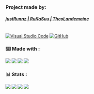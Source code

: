 
<!-- 
[![made-with-javascript](https://img.shields.io/badge/Made%20with-JavaScript-fdbe02.svg)](https://www.javascript.com)

[![made-with-html](https://img.shields.io/badge/Made%20with-HTML-FF7518.svg)](https://www.javascript.com)

[![made-with-css](https://img.shields.io/badge/Made%20with-CSS-246bce.svg)](https://www.javascript.com) -->
<!-- 
![Visual Studio Code](https://img.shields.io/badge/--007ACC?logo=visual%20studio%20code&logoColor=ffffff) -->

<!-- 
[![GitHub commits](https://badgen.net/github/commits/Naereen/Strapdown.js)](https://GitHub.com/justRunnz/PROJET_JS_AVANCEE/commit/) -->



<div>
    <h3>Project made by:</h3>
    <a href="https://github.com/justRunnz"><h5>justRunnz |   
    <a href="https://github.com/RuKaSuu">RuKaSuu |
    <a href="https://github.com/TheoLandemaine">TheoLandemaine</a>

</div>

<br>
<div>
    <!-- <a
        href="https://open.vscode.dev/justRunnz/PROJET_JS_AVANCEE/tree/MC-dev/">
        <img src="https://open.vscode.dev/badges/open-in-vscode.svg">
    </a>  -->
    <a href='https://open.vscode.dev/justRunnz/PROJET_JS_AVANCEE/tree/MC-dev/' target="_blank"><img alt='Visual Studio Code' src='https://img.shields.io/badge/Open_in Visual Studio Code-100000?style=flat&logo=Visual Studio Code&logoColor=0088E4&labelColor=1F1F1F&color=007acc'/></a>
    <a 
        href='x-github-client://openRepo/https://github.com/justRunnz/PROJET_JS_AVANCEE' target="_blank"><img alt='GitHub' src='https://img.shields.io/badge/Open_With Github Desktop-100000?style=flat&logo=GitHub&logoColor=white&labelColor=1F1F1F&color=4a0e78'/></a>
</div>



<div>
    <h3>⌨️ Made with : </h3>
    <a>
        <img src="https://img.shields.io/badge/--181717?logo=github&logoColor=ffffff">
    </a>
    <a>
        <img src="https://img.shields.io/badge/--F7DF1E?logo=javascript&logoColor=000">
    </a>
    <a>
        <img src="https://img.shields.io/badge/--246bce?logo=css3&logoColor=ffffff">
    </a>
    <a>
        <img src="https://img.shields.io/badge/--FF7518?logo=html5&logoColor=ffffff">
    </a>
</div>

<div>
    <h3>📊 Stats : </h3>
        <a>
        <img src="https://badgen.net/github/branches/justRunnz/PROJET_JS_AVANCEE/">
    </a>
    <a>
        <img src="https://badgen.net/github/commits/justRunnz/PROJET_JS_AVANCEE/MC-dev">
    </a>
    <a>
        <img src="https://badgen.net/github/last-commit/justRunnz/PROJET_JS_AVANCEE/MC-dev">
    </a>
        <a>
        <img src="https://badgen.net/github/clones/justRunnz/PROJET_JS_AVANCEE/MC-dev">
    </a>
    <!-- <a>
        <img src="https://img.shields.io/github/downloads/justRunnz/PROJET_JS_AVANCEE/MC-dev/total.svg">
    </a> -->
</div>
